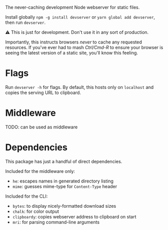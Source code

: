 The never-caching development Node webserver for static files.

Install globally `npm -g install devserver` or `yarn global add devserver`, then run `devserver`.

⚠️ This is just for development.
Don't use it in any sort of production.

Importantly, this instructs browsers _never_ to cache any requested resources.
If you've ever had to mash _Ctrl/Cmd-R_ to ensure your browser is seeing the latest version of a static site, you'll know this feeling.

# Flags

Run `devserver -h` for flags.
By default, this hosts only on `localhost` and copies the serving URL to clipboard.

# Middleware

TODO: can be used as middleware

# Dependencies

This package has just a handful of direct dependencies.

Included for the middleware only:

* `he`: escapes names in generated directory listing
* `mime`: guesses mime-type for `Content-Type` header

Included for the CLI:

* `bytes`: to display nicely-formatted download sizes
* `chalk`: for color output
* `clipboardy`: copies webserver address to clipboard on start
* `mri`: for parsing command-line arguments
